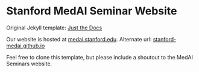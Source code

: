 # Stanford MedAI Seminar Website

Original Jekyll template: [Just the Docs](https://github.com/pmarsceill/just-the-docs)

Our website is hosted at [medai.stanford.edu](medai.stanford.edu). Alternate url: [stanford-medai.github.io](stanford-medai.github.io)

Feel free to clone this template, but please include a shoutout to the MedAI Seminars website.
